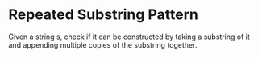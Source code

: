 # Repeated Substring Pattern

Given a string s, check if it can be constructed by taking a substring of it and appending multiple copies of the substring together.
